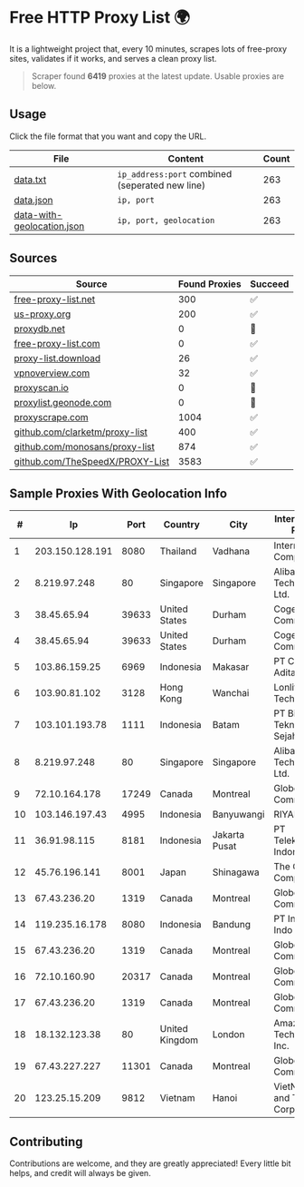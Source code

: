 
# Free HTTP Proxy List 🌍

It is a lightweight project that, every 10 minutes, scrapes lots of free-proxy sites, validates if it works, and serves a clean proxy list.


> Scraper found **6419** proxies at the latest update. Usable proxies are below.

## Usage

Click the file format that you want and copy the URL.


|File|Content|Count|
|----|-------|-----|
|[data.txt](https://raw.githubusercontent.com/themiralay/Proxy-List-World/master/data.txt)|`ip_address:port` combined (seperated new line)|263|
|[data.json](https://raw.githubusercontent.com/themiralay/Proxy-List-World/master/data.json)|`ip, port`|263|
|[data-with-geolocation.json](https://raw.githubusercontent.com/themiralay/Proxy-List-World/master/data-with-geolocation.json)|`ip, port, geolocation`|263|

## Sources

|Source|Found Proxies|Succeed|
|------|-------------|-------|
|[free-proxy-list.net](https://free-proxy-list.net)|300|✅|
|[us-proxy.org](https://www.us-proxy.org)|200|✅|
|[proxydb.net](http://proxydb.net)|0|🚫|
|[free-proxy-list.com](https://free-proxy-list.com/?page=&port=&type%5B%5D=http&type%5B%5D=https&up_time=0&search=Search)|0|✅|
|[proxy-list.download](https://www.proxy-list.download/HTTP)|26|✅|
|[vpnoverview.com](https://vpnoverview.com/privacy/anonymous-browsing/free-proxy-servers)|32|✅|
|[proxyscan.io](https://www.proxyscan.io)|0|🚫|
|[proxylist.geonode.com](https://proxylist.geonode.com/api/proxy-list?limit=300&page=1&sort_by=lastChecked&sort_type=desc&protocols=http,https)|0|🚫|
|[proxyscrape.com](https://api.proxyscrape.com/v2/?request=displayproxies&protocol=http&timeout=10000&country=all&ssl=all&anonymity=all)|1004|✅|
|[github.com/clarketm/proxy-list](https://raw.githubusercontent.com/clarketm/proxy-list/master/proxy-list-raw.txt)|400|✅|
|[github.com/monosans/proxy-list](https://raw.githubusercontent.com/monosans/proxy-list/main/proxies/http.txt)|874|✅|
|[github.com/TheSpeedX/PROXY-List](https://raw.githubusercontent.com/TheSpeedX/PROXY-List/master/http.txt)|3583|✅|


## Sample Proxies With Geolocation Info

|#|Ip|Port|Country|City|Internet Service Provider|
|-|--|----|-------|----|-------------------------|
|1|203.150.128.191|8080|Thailand|Vadhana|Internet Thailand Company Ltd|
|2|8.219.97.248|80|Singapore|Singapore|Alibaba (US) Technology Co., Ltd.|
|3|38.45.65.94|39633|United States|Durham|Cogent Communications|
|4|38.45.65.94|39633|United States|Durham|Cogent Communications|
|5|103.86.159.25|6969|Indonesia|Makasar|PT Cyberindo Aditama|
|6|103.90.81.102|3128|Hong Kong|Wanchai|Lonlife Technology Co.|
|7|103.101.193.78|1111|Indonesia|Batam|PT Bintang Teknologi Sejahtera|
|8|8.219.97.248|80|Singapore|Singapore|Alibaba (US) Technology Co., Ltd.|
|9|72.10.164.178|17249|Canada|Montreal|GloboTech Communications|
|10|103.146.197.43|4995|Indonesia|Banyuwangi|RIYADNETWORK|
|11|36.91.98.115|8181|Indonesia|Jakarta Pusat|PT Telekomunikasi Indonesia|
|12|45.76.196.141|8001|Japan|Shinagawa|The Constant Company|
|13|67.43.236.20|1319|Canada|Montreal|GloboTech Communications|
|14|119.235.16.178|8080|Indonesia|Bandung|PT Inet Global Indo|
|15|67.43.236.20|1319|Canada|Montreal|GloboTech Communications|
|16|72.10.160.90|20317|Canada|Montreal|GloboTech Communications|
|17|67.43.236.20|1319|Canada|Montreal|GloboTech Communications|
|18|18.132.123.38|80|United Kingdom|London|Amazon Technologies Inc.|
|19|67.43.227.227|11301|Canada|Montreal|GloboTech Communications|
|20|123.25.15.209|9812|Vietnam|Hanoi|VietNam Post and Telecom Corporation|



## Contributing

Contributions are welcome, and they are greatly appreciated! Every
little bit helps, and credit will always be given.

